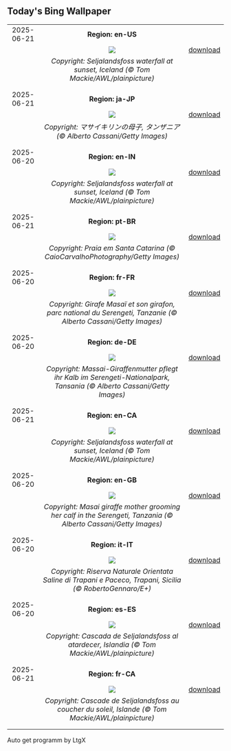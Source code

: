 ## Today's Bing Wallpaper
|      |      |      |
| :----: | :----: | :----: |
|2025-06-21|**Region: en-US**||
||![](https://www.bing.com/th?id=OHR.IcelandSolstice_EN-US2057542769_UHD.jpg&pid=hp&w=1152&h=648&rs=1&c=4)| [download](https://www.bing.com/th?id=OHR.IcelandSolstice_EN-US2057542769_UHD.jpg)|
||*Copyright: Seljalandsfoss waterfall at sunset, Iceland (© Tom Mackie/AWL/plainpicture)*
||
|||
|2025-06-21|**Region: ja-JP**||
||![](https://www.bing.com/th?id=OHR.SerengetiGiraffe_JA-JP9470836014_UHD.jpg&pid=hp&w=1152&h=648&rs=1&c=4)| [download](https://www.bing.com/th?id=OHR.SerengetiGiraffe_JA-JP9470836014_UHD.jpg)|
||*Copyright: マサイキリンの母子, タンザニア (© Alberto Cassani/Getty Images)*
||
|||
|2025-06-20|**Region: en-IN**||
||![](https://www.bing.com/th?id=OHR.IcelandSolstice_EN-IN9654538547_UHD.jpg&pid=hp&w=1152&h=648&rs=1&c=4)| [download](https://www.bing.com/th?id=OHR.IcelandSolstice_EN-IN9654538547_UHD.jpg)|
||*Copyright: Seljalandsfoss waterfall at sunset, Iceland (© Tom Mackie/AWL/plainpicture)*
||
|||
|2025-06-21|**Region: pt-BR**||
||![](https://www.bing.com/th?id=OHR.WinterBegins_PT-BR2647021709_UHD.jpg&pid=hp&w=1152&h=648&rs=1&c=4)| [download](https://www.bing.com/th?id=OHR.WinterBegins_PT-BR2647021709_UHD.jpg)|
||*Copyright: Praia em Santa Catarina (© CaioCarvalhoPhotography/Getty Images)*
||
|||
|2025-06-20|**Region: fr-FR**||
||![](https://www.bing.com/th?id=OHR.SerengetiGiraffe_FR-FR9630201314_UHD.jpg&pid=hp&w=1152&h=648&rs=1&c=4)| [download](https://www.bing.com/th?id=OHR.SerengetiGiraffe_FR-FR9630201314_UHD.jpg)|
||*Copyright: Girafe Masaï et son girafon, parc national du Serengeti, Tanzanie (© Alberto Cassani/Getty Images)*
||
|||
|2025-06-20|**Region: de-DE**||
||![](https://www.bing.com/th?id=OHR.SerengetiGiraffe_DE-DE4851504112_UHD.jpg&pid=hp&w=1152&h=648&rs=1&c=4)| [download](https://www.bing.com/th?id=OHR.SerengetiGiraffe_DE-DE4851504112_UHD.jpg)|
||*Copyright: Massai-Giraffenmutter pflegt ihr Kalb im Serengeti-Nationalpark, Tansania (© Alberto Cassani/Getty Images)*
||
|||
|2025-06-21|**Region: en-CA**||
||![](https://www.bing.com/th?id=OHR.IcelandSolstice_EN-CA5496259238_UHD.jpg&pid=hp&w=1152&h=648&rs=1&c=4)| [download](https://www.bing.com/th?id=OHR.IcelandSolstice_EN-CA5496259238_UHD.jpg)|
||*Copyright: Seljalandsfoss waterfall at sunset, Iceland (© Tom Mackie/AWL/plainpicture)*
||
|||
|2025-06-20|**Region: en-GB**||
||![](https://www.bing.com/th?id=OHR.SerengetiGiraffe_EN-GB0487583415_UHD.jpg&pid=hp&w=1152&h=648&rs=1&c=4)| [download](https://www.bing.com/th?id=OHR.SerengetiGiraffe_EN-GB0487583415_UHD.jpg)|
||*Copyright: Masai giraffe mother grooming her calf in the Serengeti, Tanzania (© Alberto Cassani/Getty Images)*
||
|||
|2025-06-20|**Region: it-IT**||
||![](https://www.bing.com/th?id=OHR.SaleTrapani_IT-IT6306427374_UHD.jpg&pid=hp&w=1152&h=648&rs=1&c=4)| [download](https://www.bing.com/th?id=OHR.SaleTrapani_IT-IT6306427374_UHD.jpg)|
||*Copyright: Riserva Naturale Orientata Saline di Trapani e Paceco, Trapani, Sicilia (© RobertoGennaro/E+)*
||
|||
|2025-06-20|**Region: es-ES**||
||![](https://www.bing.com/th?id=OHR.IcelandSolstice_ES-ES0482972208_UHD.jpg&pid=hp&w=1152&h=648&rs=1&c=4)| [download](https://www.bing.com/th?id=OHR.IcelandSolstice_ES-ES0482972208_UHD.jpg)|
||*Copyright: Cascada de Seljalandsfoss al atardecer, Islandia (© Tom Mackie/AWL/plainpicture)*
||
|||
|2025-06-21|**Region: fr-CA**||
||![](https://www.bing.com/th?id=OHR.IcelandSolstice_FR-CA9981764329_UHD.jpg&pid=hp&w=1152&h=648&rs=1&c=4)| [download](https://www.bing.com/th?id=OHR.IcelandSolstice_FR-CA9981764329_UHD.jpg)|
||*Copyright: Cascade de Seljalandsfoss au coucher du soleil, Islande (© Tom Mackie/AWL/plainpicture)*
||
|||

Auto get programm by LtgX
